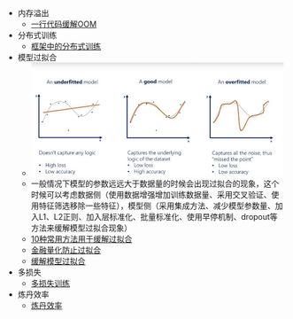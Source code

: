 - 内存溢出
    - [一行代码缓解OOM](https://mp.weixin.qq.com/s/VBagnjXBVp135nBMfAyk5Q)
- 分布式训练
  - [框架中的分布式训练](https://mp.weixin.qq.com/s/yJSmWe3jMGdrAYERjeNiLQ)
- 模型过拟合
  -  ![avator](../Assets/overfitting.png)
  - 一般情况下模型的参数远远大于数据量的时候会出现过拟合的现象，这个时候可以考虑数据侧（使用数据增强增加训练数据量、采用交叉验证、使用特征筛选移除一些特征），模型侧（采用集成方法、减少模型参数量、加入L1、L2正则、加入层标准化、批量标准化、使用早停机制、dropout等方法来缓解模型过拟合现象）
  - [10种常用方法用于缓解过拟合](https://mp.weixin.qq.com/s/ErJc-qMRlea58iVby40aSA)
  - [金融量化防止过拟合](https://mp.weixin.qq.com/s/VXUCMIgNwGhYvHBdYQ1BFw)
  - [缓解模型过拟合](https://mp.weixin.qq.com/s/DygvuXbSL-798VH4czJspA)
- 多损失
  - [多损失训练](https://mp.weixin.qq.com/s/INDbcDcQ5SKwe9lOeYrSng)
- 炼丹效率
  - [炼丹效率](https://mp.weixin.qq.com/s/kwhx9DxuORDvh0p5vz8oRA)
